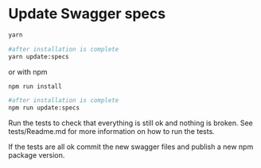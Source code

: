 # Update Swagger specs

```bash
yarn

#after installation is complete
yarn update:specs
```

or with npm

```bash
npm run install

#after installation is complete
npm run update:specs
```

Run the tests to check that everything is still ok and nothing is broken.
See tests/Readme.md for more information on how to run the tests.

If the tests are all ok commit the new swagger files and publish a new npm package version.

